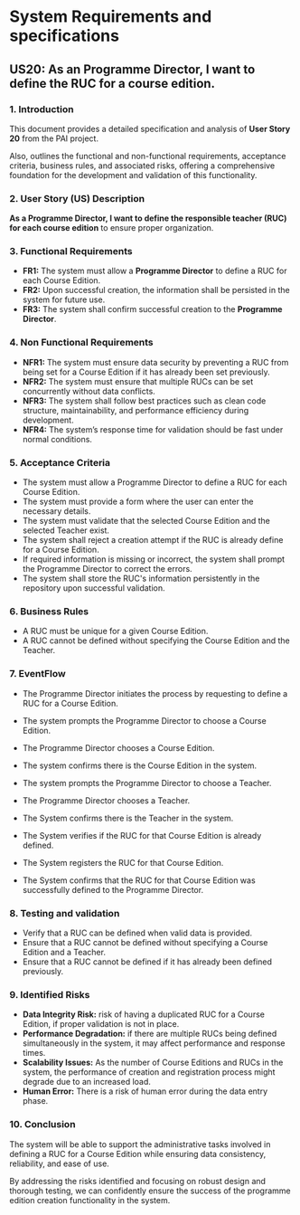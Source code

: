 # System Requirements and specifications #

## US20: As an Programme Director, I want to define the RUC for a course edition. ##


### 1. Introduction ###
This document provides a detailed specification and analysis of **User Story 20** from the PAI project.

Also, outlines the functional and non-functional requirements, acceptance criteria, business rules, and associated risks, offering a comprehensive foundation for the development and validation of this functionality.

### 2. User Story (US) Description ###
**As a Programme Director, I want to define the responsible teacher (RUC) for each course edition** to ensure proper organization.

### 3. Functional Requirements ###


- **FR1:** The system must allow a **Programme Director** to define a RUC for each Course Edition.
- **FR2:** Upon successful creation, the information shall be persisted in the system for future use.
- **FR3:** The system shall confirm successful creation to the **Programme Director**.

### 4. Non Functional Requirements ###
- **NFR1:** The system must ensure data security by preventing a RUC from being set for a Course Edition if it has already been set previously.
- **NFR2:** The system must ensure that multiple RUCs can be set concurrently without data conflicts.
- **NFR3:** The system shall follow best practices such as clean code structure, maintainability, and performance efficiency during development.
- **NFR4:** The system’s response time for validation should be fast under normal conditions.

### 5. Acceptance Criteria ###
- The system must allow a Programme Director to define a RUC for each Course Edition.
- The system must provide a form where the user can enter the necessary details.
- The system must validate that the selected Course Edition and the selected Teacher exist.
- The system shall reject a creation attempt if the RUC is already define for a Course Edition.
- If required information is missing or incorrect, the system shall prompt the Programme Director to correct the errors.
- The system shall store the RUC's information persistently in the repository upon successful validation.

### 6. Business Rules ###

- A RUC must be unique for a given Course Edition. 
- A RUC cannot be defined without specifying the Course Edition and the Teacher.

### 7. EventFlow ###
- The Programme Director initiates the process by requesting to define a RUC for a Course Edition.
- The system prompts the Programme Director to choose a Course Edition.
- The Programme Director chooses a Course Edition.
- The system confirms there is the Course Edition in the system.
- The system prompts the Programme Director to choose a Teacher.
- The Programme Director chooses a Teacher.
- The System confirms there is the Teacher in the system.
- The System verifies if the RUC for that Course Edition is already defined.
- The System registers the RUC for that Course Edition.

- The System confirms that the RUC for that Course Edition was successfully defined to the Programme Director.

### 8. Testing and validation ###
- Verify that a RUC can be defined when valid data is provided.
- Ensure that a RUC cannot be defined without specifying a Course Edition and a Teacher.
- Ensure that a RUC cannot be defined if it has already been defined previously.

### 9. Identified Risks ###
- **Data Integrity Risk:** risk of having a duplicated RUC for a Course Edition, if proper validation is not in place.
- **Performance Degradation:** if there are multiple RUCs being defined simultaneously in the system, it may affect performance and response times.
- **Scalability Issues:** As the number of Course Editions and RUCs in the system, the performance of creation and registration process might degrade due to an increased load.
- **Human Error:** There is a risk of human error during the data entry phase.

### 10. Conclusion ###
The system will be able to support the administrative tasks involved in defining a RUC for a Course Edition while ensuring data consistency, reliability, and ease of use. 

By addressing the risks identified and focusing on robust design and thorough testing, we can confidently ensure the success of the programme edition creation functionality in the system.